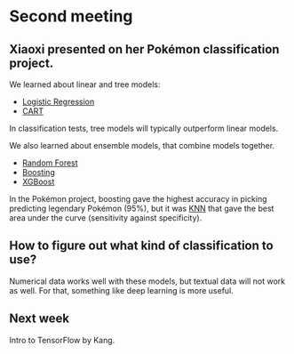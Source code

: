 # Second meeting

## Xiaoxi presented on her Pokémon classification project.

We learned about linear and tree models:

* [Logistic Regression](https://machinelearningmastery.com/logistic-regression-for-machine-learning/) 
* [CART](https://en.wikipedia.org/wiki/Decision_tree_learning)

In classification tests, tree models will typically outperform linear models.

We also learned about ensemble models, that combine models together.

* [Random Forest](https://en.wikipedia.org/wiki/Random_forest)
* [Boosting](https://en.wikipedia.org/wiki/Gradient_boosting#Gradient_tree_boosting)
* [XGBoost](https://xgboost.readthedocs.io/en/latest/)

In the Pokémon project, boosting gave the highest accuracy in picking
predicting legendary Pokémon (95%), but it was [KNN](https://en.wikipedia.org/wiki/K-nearest_neighbors_algorithm) that gave the best area
under the curve (sensitivity against specificity).

## How to figure out what kind of classification to use?

Numerical data works well with these models, but textual data will not work as
well. For that, something like deep learning is more useful. 

## Next week

Intro to TensorFlow by Kang.
